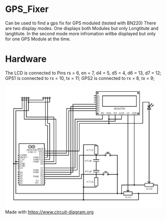 # GPS_Fixer
Can be used to find a gps fix for GPS moduled (tested with BN220)
There are two display modes. One displays both Modules but only Longtitute and langtitute. In the second mode more infromation willbe displayed but only for one GPS Module at the time.

# Hardware
The LCD is connected to Pins rs = 6, en = 7, d4 = 5, d5 = 4, d6 = 13, d7 = 12;
GPS1 is connected to rx = 10, tx = 11;
GPS2 is connected to rx = 8, tx = 9;

![Circuit image](https://raw.githubusercontent.com/SiggiSigmann/GPS_Fixer/main/img/circuit.png)
Made with https://www.circuit-diagram.org
